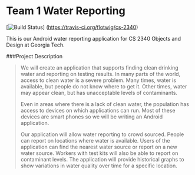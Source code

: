 Team 1 Water Reporting
=====

[![Build Status](https://travis-ci.org/flotwig/cs-2340.svg?branch=master)]
(https://travis-ci.org/flotwig/cs-2340)

This is our Android water reporting application for CS 2340 Objects and Design at Georgia Tech.

###Project Description
>We will create an application that supports finding clean drinking water and reporting on testing
>results. In many parts of the world, access to clean water is a severe problem.
>Many times, water is available, but people do not know where to get it. Other times,
>water may appear clean, but has unacceptable levels of contaminants.
>
>Even in areas where there is a lack of clean water, the population has access to devices on which
>applications can run. Most of these devices are smart phones so we will be writing an
>Android application.
>
>Our application will allow water reporting to crowd sourced. People can report on locations where
>water is available. Users of the application can find the nearest water source or report on a
>new water source. Workers with test kits will also be able to report on contaminant levels.
>The application will provide historical graphs to show variations in water quality over
>time for a specific location.